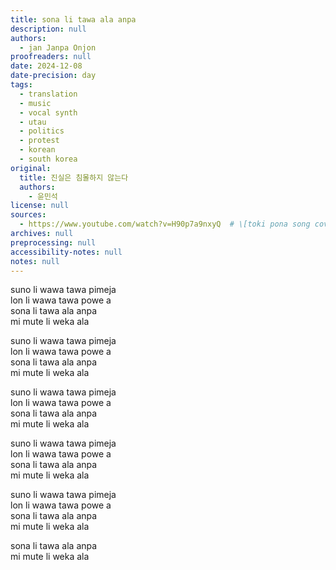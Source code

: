 ```yaml
---
title: sona li tawa ala anpa
description: null
authors:
  - jan Janpa Onjon
proofreaders: null
date: 2024-12-08
date-precision: day
tags:
  - translation
  - music
  - vocal synth
  - utau
  - politics
  - protest
  - korean
  - south korea
original:
  title: 진실은 침몰하지 않는다
  authors:
    - 윤민석
license: null
sources:
  - https://www.youtube.com/watch?v=H90p7a9nxyQ  # \[toki pona song cover] sona li tawa ala anpa - toki pona translation of the Korean protest song 
archives: null
preprocessing: null
accessibility-notes: null
notes: null
---
```


suno li wawa tawa pimeja  \
lon li wawa tawa powe a  \
sona li tawa ala anpa  \
mi mute li weka ala

suno li wawa tawa pimeja  \
lon li wawa tawa powe a  \
sona li tawa ala anpa  \
mi mute li weka ala

suno li wawa tawa pimeja  \
lon li wawa tawa powe a  \
sona li tawa ala anpa  \
mi mute li weka ala

suno li wawa tawa pimeja  \
lon li wawa tawa powe a  \
sona li tawa ala anpa  \
mi mute li weka ala

suno li wawa tawa pimeja  \
lon li wawa tawa powe a  \
sona li tawa ala anpa  \
mi mute li weka ala

sona li tawa ala anpa  \
mi mute li weka ala
